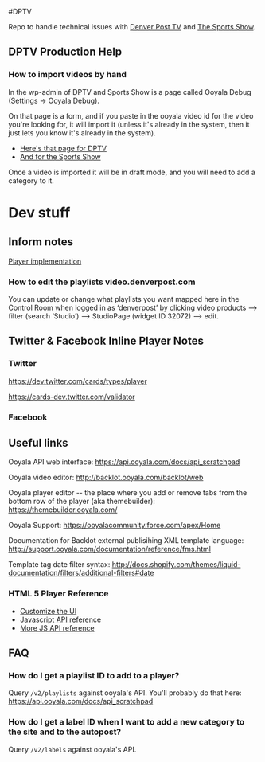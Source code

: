 #DPTV

Repo to handle technical issues with [Denver Post TV](http://dptv.denverpost.com) and [The Sports Show](http://sportsshow.denverpost.com/).

## DPTV Production Help
### How to import videos by hand
In the wp-admin of DPTV and Sports Show is a page called Ooyala Debug (Settings -> Ooyala Debug).

On that page is a form, and if you paste in the ooyala video id for the video you're looking for, it will import it (unless it's already in the system, then it just lets you know it's already in the system).

* [Here's that page for DPTV](http://dptv.denverpost.com/wp-admin/options-general.php?page=ooyala-debug)
* [And for the Sports Show](http://sportsshow.denverpost.com/wp-admin/options-general.php?page=ooyala-debug)

Once a video is imported it will be in draft mode, and you will need to add a category to it.

# Dev stuff

## Inform notes

[Player implementation](http://assets.inform.com/player-suite/implementation/index.html)

### How to edit the playlists video.denverpost.com

You can update or change what playlists you want mapped here in the Control Room when logged in as ‘denverpost’ by clicking video products —> filter (search ‘Studio’) —> StudioPage (widget ID 32072) —> edit. 


## Twitter & Facebook Inline Player Notes

### Twitter

https://dev.twitter.com/cards/types/player

https://cards-dev.twitter.com/validator

### Facebook

## Useful links

Ooyala API web interface: https://api.ooyala.com/docs/api_scratchpad

Ooyala video editor: http://backlot.ooyala.com/backlot/web

Ooyala player editor -- the place where you add or remove tabs from the bottom row of the player (aka themebuilder): https://themebuilder.ooyala.com/

Ooyala Support: https://ooyalacommunity.force.com/apex/Home

Documentation for Backlot external publisihing XML template language: http://support.ooyala.com/documentation/reference/fms.html

Template tag date filter syntax: http://docs.shopify.com/themes/liquid-documentation/filters/additional-filters#date

### HTML 5 Player Reference
* [Customize the UI](http://support.ooyala.com/developers/documentation/concepts/player_v3_dev_customui.html)
* [Javascript API reference](http://support.ooyala.com/developers/documentation/concepts/book_api_player.html)
* [More JS API reference](http://support.ooyala.com/developers/documentation/concepts/player_v3_dev_customplayer.html)

## FAQ
### How do I get a playlist ID to add to a player?
Query `/v2/playlists` against ooyala's API. You'll probably do that here: https://api.ooyala.com/docs/api_scratchpad

### How do I get a label ID when I want to add a new category to the site and to the autopost?
Query `/v2/labels` against ooyala's API.
